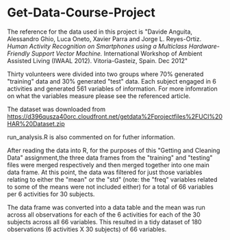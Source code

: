 # Get-Data-Course-Project

The reference for the data used in this project is "Davide Anguita, Alessandro Ghio, Luca Oneto, Xavier Parra and Jorge L. Reyes-Ortiz. *Human Activity Recognition on Smartphones using a Multiclass Hardware-Friendly Support Vector Machine.* International Workshop of Ambient Assisted Living (IWAAL 2012). Vitoria-Gasteiz, Spain. Dec 2012"

Thirty volunteers were divided into two groups where 70% generated "training" data and 30% generated "test" data.  Each subject engaged in 6 activities and generated 561 variables of information. For more infomration on what the variables measure please see the referenced article. 

The dataset was downloaded from 
https://d396qusza40orc.cloudfront.net/getdata%2Fprojectfiles%2FUCI%20HAR%20Dataset.zip

run_analysis.R is also commented on for futher information.

After reading the data into R, for the purposes of this "Getting and Cleaning Data" assignment,the three data frames from the "training" and "testing" files were merged respectively and then merged together into one main data frame. At this point, the data was filtered for just those variables relating to either the "mean" or the "std"  (note: the "freq" variables related to some of the means were not included either) for a total of 66 variables per 6 activities for 30 subjects.  

The data frame was converted into a data table and the mean was run across all  observations for each of the 6 activities for each of the 30 subjects across all 66 variables.  This resulted in a tidy dataset of 180 observations (6 activities X 30 subjects) of 66 variables.  




